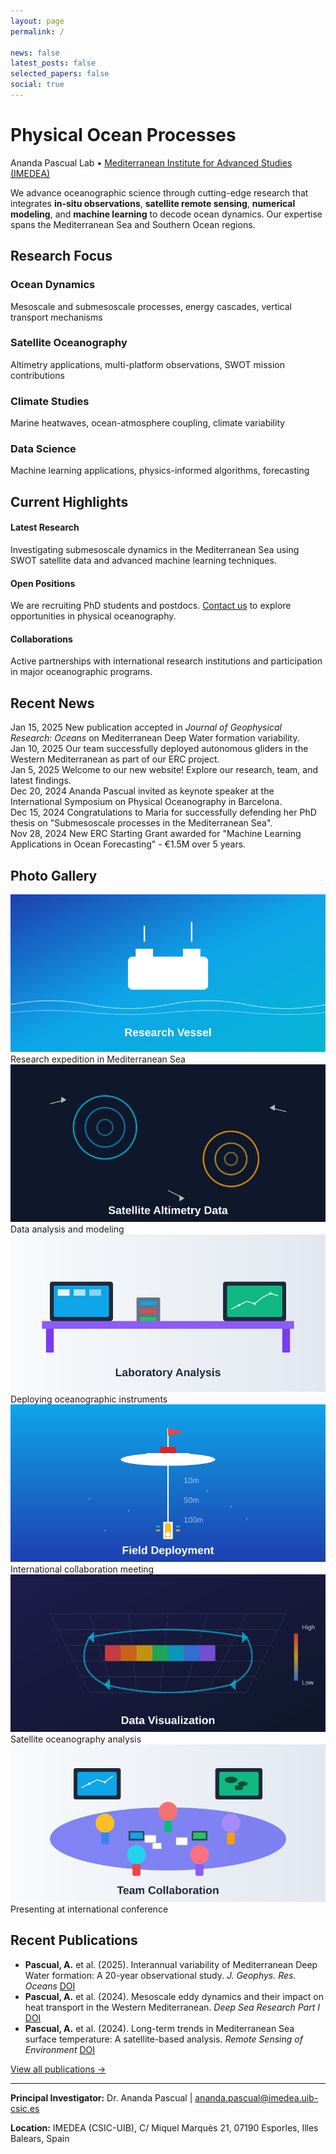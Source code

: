 ```yaml
---
layout: page
permalink: /

news: false
latest_posts: false
selected_papers: false
social: true
---
```


<div class="intro-hero">
  <h1 class="lab-title">Physical Ocean Processes</h1>
  <p class="lab-subtitle">Ananda Pascual Lab • <a href='https://imedea.uib-csic.es/'>Mediterranean Institute for Advanced Studies (IMEDEA)</a></p>
</div>

<div class="lab-overview">
  <p>We advance oceanographic science through cutting-edge research that integrates <strong>in-situ observations</strong>, <strong>satellite remote sensing</strong>, <strong>numerical modeling</strong>, and <strong>machine learning</strong> to decode ocean dynamics. Our expertise spans the Mediterranean Sea and Southern Ocean regions.</p>
</div>

## Research Focus

<div class="research-areas-minimal">
  <div class="research-item">
    <h3>Ocean Dynamics</h3>
    <p>Mesoscale and submesoscale processes, energy cascades, vertical transport mechanisms</p>
  </div>
  
  <div class="research-item">
    <h3>Satellite Oceanography</h3>
    <p>Altimetry applications, multi-platform observations, SWOT mission contributions</p>
  </div>
  
  <div class="research-item">
    <h3>Climate Studies</h3>
    <p>Marine heatwaves, ocean-atmosphere coupling, climate variability</p>
  </div>
  
  <div class="research-item">
    <h3>Data Science</h3>
    <p>Machine learning applications, physics-informed algorithms, forecasting</p>
  </div>
</div>

## Current Highlights

<div class="highlights-grid">
  <div class="highlight-card">
    <h4>Latest Research</h4>
    <p>Investigating submesoscale dynamics in the Mediterranean Sea using SWOT satellite data and advanced machine learning techniques.</p>
  </div>
  
  <div class="highlight-card">
    <h4>Open Positions</h4>
    <p>We are recruiting PhD students and postdocs. <a href="/people/">Contact us</a> to explore opportunities in physical oceanography.</p>
  </div>
  
  <div class="highlight-card">
    <h4>Collaborations</h4>
    <p>Active partnerships with international research institutions and participation in major oceanographic programs.</p>
  </div>
</div>

## Recent News

<div class="news-section">
  <div class="news-item">
    <span class="news-date">Jan 15, 2025</span>
    <span class="news-content">New publication accepted in <em>Journal of Geophysical Research: Oceans</em> on Mediterranean Deep Water formation variability.</span>
  </div>
  
  <div class="news-item">
    <span class="news-date">Jan 10, 2025</span>
    <span class="news-content">Our team successfully deployed autonomous gliders in the Western Mediterranean as part of our ERC project.</span>
  </div>
  
  <div class="news-item">
    <span class="news-date">Jan 5, 2025</span>
    <span class="news-content">Welcome to our new website! Explore our research, team, and latest findings.</span>
  </div>
  
  <div class="news-item">
    <span class="news-date">Dec 20, 2024</span>
    <span class="news-content">Ananda Pascual invited as keynote speaker at the International Symposium on Physical Oceanography in Barcelona.</span>
  </div>
  
  <div class="news-item">
    <span class="news-date">Dec 15, 2024</span>
    <span class="news-content">Congratulations to Maria for successfully defending her PhD thesis on "Submesoscale processes in the Mediterranean Sea".</span>
  </div>
  
  <div class="news-item">
    <span class="news-date">Nov 28, 2024</span>
    <span class="news-content">New ERC Starting Grant awarded for "Machine Learning Applications in Ocean Forecasting" - €1.5M over 5 years.</span>
  </div>
</div>

## Photo Gallery

<div class="photo-gallery">
  <div class="gallery-item">
    <img src="/assets/img/gallery/research-1.jpg" alt="Research expedition">
    <div class="gallery-caption">Research expedition in Mediterranean Sea</div>
  </div>
  <div class="gallery-item">
    <img src="/assets/img/gallery/research-2.jpg" alt="Laboratory work">
    <div class="gallery-caption">Data analysis and modeling</div>
  </div>
  <div class="gallery-item">
    <img src="/assets/img/gallery/research-3.jpg" alt="Field instruments">
    <div class="gallery-caption">Deploying oceanographic instruments</div>
  </div>
  <div class="gallery-item">
    <img src="/assets/img/gallery/research-4.jpg" alt="Team collaboration">
    <div class="gallery-caption">International collaboration meeting</div>
  </div>
  <div class="gallery-item">
    <img src="/assets/img/gallery/research-5.jpg" alt="Satellite data">
    <div class="gallery-caption">Satellite oceanography analysis</div>
  </div>
  <div class="gallery-item">
    <img src="/assets/img/gallery/research-6.jpg" alt="Conference presentation">
    <div class="gallery-caption">Presenting at international conference</div>
  </div>
</div>

## Recent Publications

- **Pascual, A.** et al. (2025). Interannual variability of Mediterranean Deep Water formation: A 20-year observational study. *J. Geophys. Res. Oceans* [DOI](https://doi.org/10.1029/2024JC021234)
- **Pascual, A.** et al. (2024). Mesoscale eddy dynamics and their impact on heat transport in the Western Mediterranean. *Deep Sea Research Part I* [DOI](https://doi.org/10.1016/j.dsr.2024.104567)
- **Pascual, A.** et al. (2024). Long-term trends in Mediterranean Sea surface temperature: A satellite-based analysis. *Remote Sensing of Environment* [DOI](https://doi.org/10.1016/j.rse.2024.113456)

[View all publications →](/publications/)

---

<div class="contact-footer">
  <p><strong>Principal Investigator:</strong> Dr. Ananda Pascual | <a href="mailto:ananda.pascual@imedea.uib-csic.es">ananda.pascual@imedea.uib-csic.es</a></p>
  <p><strong>Location:</strong> IMEDEA (CSIC-UIB), C/ Miquel Marquès 21, 07190 Esporles, Illes Balears, Spain</p>
</div>
